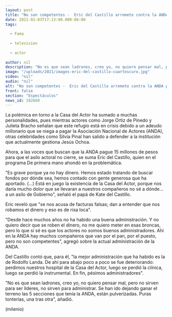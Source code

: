 ```yaml
---
layout: post
title: "No son competentes -  Eric del Castillo arremete contra la ANDA por crisis en la Casa del Actor"
date: 2021-02-03T17:13:00.000-06:00
tags:
  
  - Fama
  
  - television
  
  - actor
  
author: nil
description: "No es que sean ladrones, creo yo, no quiero pensar mal, pero no sirven para ser líderes, no sirven para administrar, dijo el icónico actor sobre la actual administración de Jesús Ochoa. "
image: "/uploads/2021/images-eric-del-castillo-cuartoscuro.jpg"
video: "nil"
audio: "nil"
alt: "No son competentes -  Eric del Castillo arremete contra la ANDA por crisis en la Casa del Actor"
front: false
section: "Espectáculos"
news_id: 182660
---
```


La polémica en torno a la Casa del Actor ha sumado a muchas personalidades, pues mientras actores como Jorge Ortiz de Pinedo y Julieta Bracho señalan que este refugio está en crisis debido a un adeudo millonario que se niega a pagar la Asociación Nacional de Actores (ANDA), otras celebridades como Silvia Pinal han salido a defender a la institución que actualmente gestiona Jesús Ochoa.  

Ahora, a las voces que buscan que la ANDA pague 15 millones de pesos para que el asilo actoral no cierre, se suma Eric del Castillo, quien en el programa De primera mano ahondó en la problemática. 

"Es grave porque ya no hay dinero. Hemos estado tratando de buscar fondos por dónde sea, hemos contado con gente generosa que ha aportado. (…) Está en juego la existencia de la Casa del Actor, porque nos daría mucho dolor que se llevaran a nuestros compañeros no sé a dónde... a un asilo de Gobierno", señaló el papá de Kate del Castillo.  

Eric reveló que "se nos acusa de facturas falsas; dan a entender que nos robamos el dinero y eso es de risa loca". 

"Desde hace muchos años no ha habido una buena administración. Y no quiero decir que se roben el dinero, no me quiero meter en esas broncas, pero lo que sí sé es que los actores no somos buenos administradores. Ahí en la ANDA hay muchos compañeros que van por el pan, por el puesto, pero no son competentes", agregó sobre la actual administración de la ANDA. 

Del Castillo contó que, para él, "la mejor administración que ha habido es la de Rodolfo Landa. De ahí  para abajo poco a poco se fue deteriorando: perdimos nuestros hospital de la Casa del Actor, luego se perdió la clínica, luego se perdió la instrumental. En fin, pésimos administradores".  

"No es que sean ladrones, creo yo, no quiero pensar mal, pero no sirven para ser líderes, no sirven para administrar.  Se han ido dejando ganar el terreno las 5 secciones que tenía la ANDA, están pulverizadas. Puras tonterías, una tras otra", añadió. 

(milenio)